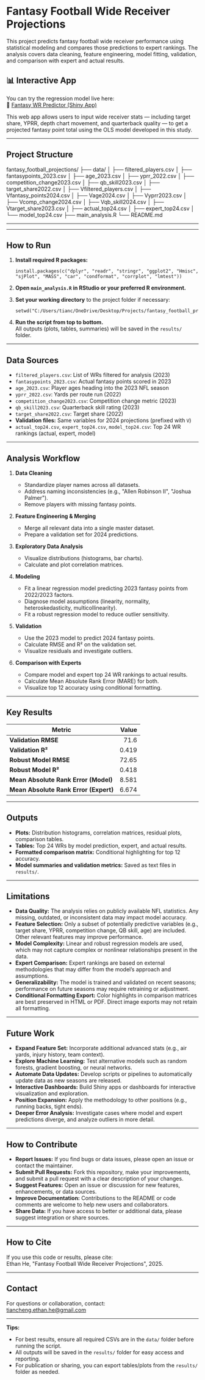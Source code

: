 # Fantasy Football Wide Receiver Projections

This project predicts fantasy football wide receiver performance using statistical modeling and compares those predictions to expert rankings. The analysis covers data cleaning, feature engineering, model fitting, validation, and comparison with expert and actual results.

## 📊 Interactive App

You can try the regression model live here:  
🔗 [Fantasy WR Predictor (Shiny App)](https://ehe07.shinyapps.io/ff_wr_predictor)

This web app allows users to input wide receiver stats — including target share, YPRR, depth chart movement, and quarterback quality — to get a projected fantasy point total using the OLS model developed in this study.


---

## Project Structure

fantasy_football_projections/
├── data/
│ ├── filtered_players.csv
│ ├── fantasypoints_2023.csv
│ ├── age_2023.csv
│ ├── yprr_2022.csv
│ ├── competition_change2023.csv
│ ├── qb_skill2023.csv
│ ├── target_share2022.csv
│ ├── Vfiltered_players.csv
│ ├── Vfantasy_points2024.csv
│ ├── Vage2024.csv
│ ├── Vyprr2023.csv
│ ├── Vcomp_change2024.csv
│ ├── Vqb_skill2024.csv
│ ├── Vtarget_share2023.csv
│ ├── actual_top24.csv
│ ├── expert_top24.csv
│ └── model_top24.csv
├── main_analysis.R
└── README.md


---


---

## How to Run

1. **Install required R packages:**
    ```
    install.packages(c("dplyr", "readr", "stringr", "ggplot2", "Hmisc", "sjPlot", "MASS", "car", "condformat", "corrplot", "lmtest"))
    ```

2. **Open `main_analysis.R` in RStudio or your preferred R environment.**

3. **Set your working directory** to the project folder if necessary:
    ```
    setwd("C:/Users/tianc/OneDrive/Desktop/Projects/fantasy_football_projections")
    ```

4. **Run the script from top to bottom.**  
   All outputs (plots, tables, summaries) will be saved in the `results/` folder.

---

## Data Sources

- `filtered_players.csv`: List of WRs filtered for analysis (2023)
- `fantasypoints_2023.csv`: Actual fantasy points scored in 2023
- `age_2023.csv`: Player ages heading into the 2023 NFL season
- `yprr_2022.csv`: Yards per route run (2022)
- `competition_change2023.csv`: Competition change metric (2023)
- `qb_skill2023.csv`: Quarterback skill rating (2023)
- `target_share2022.csv`: Target share (2022)
- **Validation files:** Same variables for 2024 projections (prefixed with `V`)
- `actual_top24.csv`, `expert_top24.csv`, `model_top24.csv`: Top 24 WR rankings (actual, expert, model)

---

## Analysis Workflow

1. **Data Cleaning**
   - Standardize player names across all datasets.
   - Address naming inconsistencies (e.g., "Allen Robinson II", "Joshua Palmer").
   - Remove players with missing fantasy points.

2. **Feature Engineering & Merging**
   - Merge all relevant data into a single master dataset.
   - Prepare a validation set for 2024 predictions.

3. **Exploratory Data Analysis**
   - Visualize distributions (histograms, bar charts).
   - Calculate and plot correlation matrices.

4. **Modeling**
   - Fit a linear regression model predicting 2023 fantasy points from 2022/2023 factors.
   - Diagnose model assumptions (linearity, normality, heteroskedasticity, multicollinearity).
   - Fit a robust regression model to reduce outlier sensitivity.

5. **Validation**
   - Use the 2023 model to predict 2024 fantasy points.
   - Calculate RMSE and R² on the validation set.
   - Visualize residuals and investigate outliers.

6. **Comparison with Experts**
   - Compare model and expert top 24 WR rankings to actual results.
   - Calculate Mean Absolute Rank Error (MARE) for both.
   - Visualize top 12 accuracy using conditional formatting.

---

## Key Results

| Metric                              | Value   |
|--------------------------------------|--------:|
| **Validation RMSE**                  | 71.6    |
| **Validation R²**                    | 0.419   |
| **Robust Model RMSE**                | 72.65   |
| **Robust Model R²**                  | 0.418   |
| **Mean Absolute Rank Error (Model)** | 8.581   |
| **Mean Absolute Rank Error (Expert)**| 6.674   |

---

## Outputs

- **Plots:** Distribution histograms, correlation matrices, residual plots, comparison tables.
- **Tables:** Top 24 WRs by model prediction, expert, and actual results.
- **Formatted comparison matrix:** Conditional highlighting for top 12 accuracy.
- **Model summaries and validation metrics:** Saved as text files in `results/`.

---

## Limitations

- **Data Quality:** The analysis relies on publicly available NFL statistics. Any missing, outdated, or inconsistent data may impact model accuracy.
- **Feature Selection:** Only a subset of potentially predictive variables (e.g., target share, YPRR, competition change, QB skill, age) are included. Other relevant features may improve performance.
- **Model Complexity:** Linear and robust regression models are used, which may not capture complex or nonlinear relationships present in the data.
- **Expert Comparison:** Expert rankings are based on external methodologies that may differ from the model’s approach and assumptions.
- **Generalizability:** The model is trained and validated on recent seasons; performance on future seasons may require retraining or adjustment.
- **Conditional Formatting Export:** Color highlights in comparison matrices are best preserved in HTML or PDF. Direct image exports may not retain all formatting.

---

## Future Work

- **Expand Feature Set:** Incorporate additional advanced stats (e.g., air yards, injury history, team context).
- **Explore Machine Learning:** Test alternative models such as random forests, gradient boosting, or neural networks.
- **Automate Data Updates:** Develop scripts or pipelines to automatically update data as new seasons are released.
- **Interactive Dashboards:** Build Shiny apps or dashboards for interactive visualization and exploration.
- **Position Expansion:** Apply the methodology to other positions (e.g., running backs, tight ends).
- **Deeper Error Analysis:** Investigate cases where model and expert predictions diverge, and analyze outliers in more detail.

---

## How to Contribute

- **Report Issues:** If you find bugs or data issues, please open an issue or contact the maintainer.
- **Submit Pull Requests:** Fork this repository, make your improvements, and submit a pull request with a clear description of your changes.
- **Suggest Features:** Open an issue or discussion for new features, enhancements, or data sources.
- **Improve Documentation:** Contributions to the README or code comments are welcome to help new users and collaborators.
- **Share Data:** If you have access to better or additional data, please suggest integration or share sources.

---


## How to Cite

If you use this code or results, please cite:  
Ethan He, "Fantasy Football Wide Receiver Projections", 2025.

---

## Contact

For questions or collaboration, contact:  
tiancheng.ethan.he@gmail.com

---

**Tips:**
- For best results, ensure all required CSVs are in the `data/` folder before running the script.
- All outputs will be saved in the `results/` folder for easy access and reporting.
- For publication or sharing, you can export tables/plots from the `results/` folder as needed.
